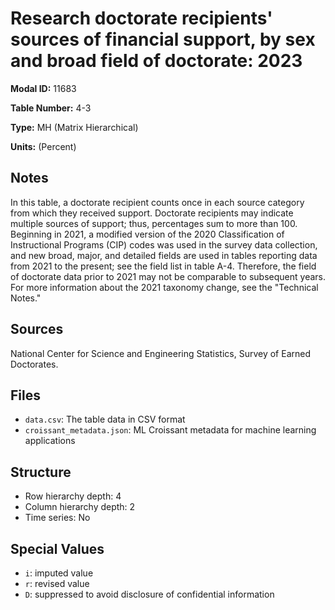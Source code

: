 # Research doctorate recipients' sources of financial support, by sex and broad field of doctorate: 2023

**Modal ID:** 11683

**Table Number:** 4-3

**Type:** MH (Matrix Hierarchical)

**Units:** (Percent)

## Notes

In this table, a doctorate recipient counts once in each source category from which they received support. Doctorate recipients may indicate multiple sources of support; thus, percentages sum to more than 100. Beginning in 2021, a modified version of the 2020 Classification of Instructional Programs (CIP) codes was used in the survey data collection, and new broad, major, and detailed fields are used in tables reporting data from 2021 to the present; see the field list in table A-4. Therefore, the field of doctorate data prior to 2021 may not be comparable to subsequent years. For more information about the 2021 taxonomy change, see the "Technical Notes."

## Sources

National Center for Science and Engineering Statistics, Survey of Earned Doctorates.

## Files

- `data.csv`: The table data in CSV format
- `croissant_metadata.json`: ML Croissant metadata for machine learning applications

## Structure

- Row hierarchy depth: 4
- Column hierarchy depth: 2
- Time series: No

## Special Values

- `i`: imputed value
- `r`: revised value
- `D`: suppressed to avoid disclosure of confidential information
